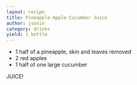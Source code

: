 ```yaml
---
layout: recipe
title: Pineapple-Apple-Cucumber Juice
author: jsonin
category: drinks
yield: 1 bottle
---
```


* 1 half of a pineapple, skin and leaves removed
* 2 red apples
* 1 half of one large cucumber

JUICE!

